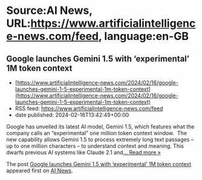 # Source:AI News, URL:https://www.artificialintelligence-news.com/feed, language:en-GB

## Google launches Gemini 1.5 with ‘experimental’ 1M token context
 - [https://www.artificialintelligence-news.com/2024/02/16/google-launches-gemini-1-5-experimental-1m-token-context](https://www.artificialintelligence-news.com/2024/02/16/google-launches-gemini-1-5-experimental-1m-token-context)
 - RSS feed: https://www.artificialintelligence-news.com/feed
 - date published: 2024-02-16T13:42:49+00:00

<p>Google has unveiled its latest AI model, Gemini 1.5, which features what the company calls an &#8220;experimental&#8221; one million token context window.  The new capability allows Gemini 1.5 to process extremely long text passages – up to one million characters – to understand context and meaning. This dwarfs previous AI systems like Claude 2.1 and<a class="excerpt-read-more" href="https://www.artificialintelligence-news.com/2024/02/16/google-launches-gemini-1-5-experimental-1m-token-context/" title="ReadGoogle launches Gemini 1.5 with &#8216;experimental&#8217; 1M token context">... Read more &#187;</a></p>
<p>The post <a href="https://www.artificialintelligence-news.com/2024/02/16/google-launches-gemini-1-5-experimental-1m-token-context/">Google launches Gemini 1.5 with &#8216;experimental&#8217; 1M token context</a> appeared first on <a href="https://www.artificialintelligence-news.com">AI News</a>.</p>

